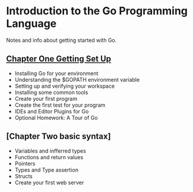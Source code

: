 # Introduction to the Go Programming Language
Notes and info about getting started with Go.


## [Chapter One Getting Set Up](./chapter-one.md)
- Installing Go for your environment
- Understanding the $GOPATH environment variable
- Setting up and verifying your workspace
- Installing some common tools
- Create your first program
- Create the first test for your program
- IDEs and Editor Plugins for Go
- Optional Homework: A Tour of Go

## [Chapter Two basic syntax]
- Variables and infferred types
- Functions and return values
- Pointers
- Types and Type assertion
- Structs
- Create your first web server
